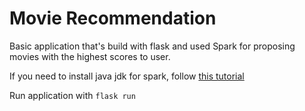# Movie Recommendation

Basic application that's build with flask and used Spark for proposing movies with the highest scores to user.

If you need to install java jdk for spark, follow [this tutorial](https://www.youtube.com/watch?v=ogWKP9Lm-Qo)

Run application with `flask run`
